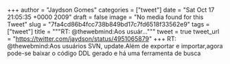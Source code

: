 
+++
author = "Jaydson Gomes"
categories = ["tweet"]
date = "Sat Oct 17 21:05:35 +0000 2009"
draft = false
image = "No media found for this Tweet"
slug = "7fa4cd86b4fcc738b849bd17c7fd6518f33562e9"
tags = ["tweet"]
title = """RT: @thewebmind:Aos usuár..."""
tweet = true
tweet_url = "https://twitter.com/jaydson/status/4951065879"
+++
RT: @thewebmind:Aos usuários SVN, update.Além de exportar e importar,agora pode-se baixar o código DDL gerado e há uma ferramenta de busca
